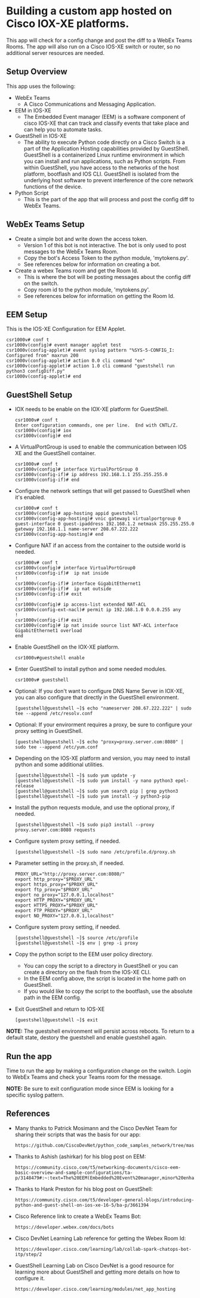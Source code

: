 # Building a custom app hosted on Cisco IOX-XE platforms.  
This app will check for a config change and post the diff to a WebEx Teams Rooms.  The app will also run on a Cisco IOS-XE switch or router, so no additional server resources are needed.

## Setup Overview
This app uses the following:
- WebEx Teams
  - A Cisco Communications and Messaging Application.
- EEM in IOS-XE
  - The Embedded Event manager (EEM) is a software component of cisco IOS-XE that can track and classify events that take place and can help you to automate tasks.
- GuestShell in IOS-XE
  - The ability to execute Python code directly on a Cisco Switch is a part of the Application Hosting capabilities provided by GuestShell.  GuestShell is a containerized Linux runtime environment in which you can install and run applications, such as Python scripts.  From within GuestShell, you have access to the networks of the host platform, bootflash and IOS CLI.  GuestShell is isolated from the underlying host software to prevent interference of the core network functions of the device.
- Python Script 
  - This is the part of the app that will process and post the config diff to WebEx Teams.

## WebEx Teams Setup
- Create a simple bot and write down the access token.
  - Version 1 of this bot is not interactive.  The bot is only used to post messages to the WebEx Teams Room.
  - Copy the bot's Access Token to the python module, 'mytokens.py'.
  - See references below for information on creating a bot.
- Create a webex Teams room and get the Room Id.
  - This is where the bot will be posting messages about the config diff on the switch.
  - Copy room id to the python module, 'mytokens.py'.
  - See references below for information on getting the Room Id.

## EEM Setup
This is the IOS-XE Configuration for EEM Applet.
  ```
  csr1000v# conf t
  csr1000v(config)# event manager applet test
  csr1000v(config-applet)# event syslog pattern "%SYS-5-CONFIG_I: Configured from" maxrun 200
  csr1000v(config-applet)# action 0.0 cli command "en"
  csr1000v(config-applet)# action 1.0 cli command "guestshell run python3 configDiff.py"
  csr1000v(config-applet)# end
  ```

## GuestShell Setup
- IOX needs to be enable on the IOX-XE platform for GuestShell.
  ```
  csr1000v# conf t
  Enter configuration commands, one per line.  End with CNTL/Z.
  csr1000v(config)# iox
  csr1000v(config)# end
  ```
  
- A VirtualPortGroup is used to enable the communication between IOS XE and the GuestShell container. 
  ```
  csr1000v# conf t
  csr1000v(config)# interface VirtualPortGroup 0
  csr1000v(config-if)# ip address 192.168.1.1 255.255.255.0
  csr1000v(config-if)# end
  ```

- Configure the network settings that will get passed to GuestShell when it's enabled.  
  ```
  csr1000v# conf t
  csr1000v(config)# app-hosting appid guestshell
  csr1000v(config-app-hosting)# vnic gateway1 virtualportgroup 0 guest-interface 0 guest-ipaddress 192.168.1.2 netmask 255.255.255.0 gateway 192.168.1.1 name-server 208.67.222.222
  csr1000v(config-app-hosting)# end
  ```

- Configure NAT if an access from the container to the outside world is needed.
  ```
  csr1000v# conf t
  csr1000v(config)# interface VirtualPortGroup0
  csr1000v(config-if)#  ip nat inside
  !
  csr1000v(config-if)# interface GigabitEthernet1
  csr1000v(config-if)#  ip nat outside
  csr1000v(config-if)# exit
  !
  csr1000v(config)# ip access-list extended NAT-ACL
  csr1000v(config-ext-nacl)# permit ip 192.168.1.0 0.0.0.255 any
  !
  csr1000v(config-if)# exit
  csr1000v(config)# ip nat inside source list NAT-ACL interface GigabitEthernet1 overload
  end
  ```

- Enable GuestShell on the IOX-XE platform.
  ```
  csr1000v#guestshell enable
  ```

- Enter GuestShell to install python and some needed modules.
  ```
  csr1000v# guestshell
  ```

- Optional: If you don't want to configure DNS Name Server in IOX-XE, you can also configure that directly in the GuestShell environment.
  ```
  [guestshell@guestshell ~]$ echo "nameserver 208.67.222.222" | sudo tee --append /etc/resolv.conf
  ```
  
- Optional: If your envirorment requires a proxy, be sure to configure your proxy setting in GuestShell.
  ```
  [guestshell@guestshell ~]$ echo "proxy=proxy.server.com:8080" | sudo tee --append /etc/yum.conf

  ```
- Depending on the IOS-XE platform and version, you may need to install python and some additional utilities.
  ```
  [guestshell@guestshell ~]$ sudo yum update -y
  [guestshell@guestshell ~]$ sudo yum install -y nano python3 epel-release
  [guestshell@guestshell ~]$ sudo yum search pip | grep python3
  [guestshell@guestshell ~]$ sudo yum install -y python3-pip
  ```

- Install the python requests module, and use the optional proxy, if needed.
  ```
  [guestshell@guestshell ~]$ sudo pip3 install --proxy proxy.server.com:8080 requests
  ```

- Configure system proxy setting, if needed.
  ```
  [guestshell@guestshell ~]$ sudo nano /etc/profile.d/proxy.sh
  ```
  
- Parameter setting in the proxy.sh, if needed.
  ```  
  PROXY_URL="http://proxy.server.com:8080/"
  export http_proxy="$PROXY_URL"
  export https_proxy="$PROXY_URL"
  export ftp_proxy="$PROXY_URL"
  export no_proxy="127.0.0.1,localhost"
  export HTTP_PROXY="$PROXY_URL"
  export HTTPS_PROXY="$PROXY_URL"
  export FTP_PROXY="$PROXY_URL"
  export NO_PROXY="127.0.0.1,localhost"
  ```
  
- Configure system proxy setting, if needed.
  ```
  [guestshell@guestshell ~]$ source /etc/profile 
  [guestshell@guestshell ~]$ env | grep -i proxy
  ```

- Copy the python script to the EEM user policy directory.  
  - You can copy the script to a directory in GuestShell or you can create a directory on the flash from the IOS-XE CLI.
  - In the EEM config above, the script is located in the home path on GuestShell.
  - If you would like to copy the script to the bootflash, use the absolute path in the EEM config.

- Exit GuestShell and return to IOS-XE
  ```
  [guestshell@guestshell ~]$ exit
  ```
 
**NOTE:** The guestshell environment will persist across reboots.  To return to a default state, destory the guestshell and enable guestshell again.

## Run the app
Time to run the app by making a configuration change on the switch. Login to WebEx Teams and check your Teams room for the message.

**NOTE:** Be sure to exit configuration mode since EEM is looking for a specific syslog pattern.

## References
- Many thanks to Patrick Mosimann and the Cisco DevNet Team for sharing their scripts that was the basis for our app:  
  ```
  https://github.com/CiscoDevNet/python_code_samples_network/tree/master/eem_configdiff_to_spark
  ```

- Thanks to Ashish (ashirkar) for his blog post on EEM:
  ```
  https://community.cisco.com/t5/networking-documents/cisco-eem-basic-overview-and-sample-configurations/ta-p/3148479#:~:text=The%20EEM(Embedded%20Event%20manager,minor%20enhancements%20and%20create%20workarounds
  ```

- Thanks to Hank Preston for his blog post on GuestShell:
  ```
  https://community.cisco.com/t5/developer-general-blogs/introducing-python-and-guest-shell-on-ios-xe-16-5/ba-p/3661394
  ```

- Cisco Reference link to create a WebEx Teams Bot:
  ```
  https://developer.webex.com/docs/bots
  ```

- Cisco DevNet Learning Lab reference for getting the Webex Room Id: 
  ```
  https://developer.cisco.com/learning/lab/collab-spark-chatops-bot-itp/step/2
  ```
  
- GuestShell Learning Lab on Cisco DevNet is a good resource for learning more about GuestShell and getting more details on how to configure it.
  ```
  https://developer.cisco.com/learning/modules/net_app_hosting

  ```
